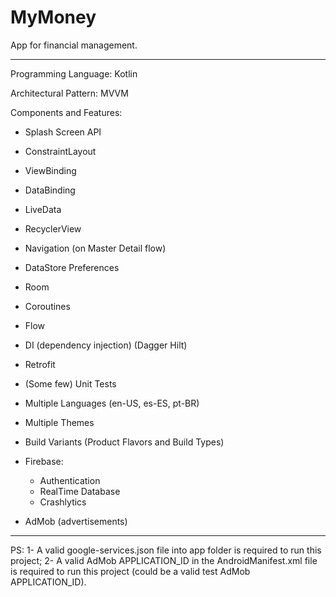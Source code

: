 # MyMoney
App for financial management.

------------------------------

Programming Language: Kotlin

Architectural Pattern: MVVM

Components and Features:

- Splash Screen API
- ConstraintLayout
- ViewBinding
- DataBinding
- LiveData
- RecyclerView
- Navigation (on Master Detail flow)
- DataStore Preferences
- Room
- Coroutines
- Flow
- DI (dependency injection) (Dagger Hilt)
- Retrofit
- (Some few) Unit Tests
- Multiple Languages (en-US, es-ES, pt-BR)
- Multiple Themes
- Build Variants (Product Flavors and Build Types)

- Firebase:
    - Authentication
    - RealTime Database
    - Crashlytics

- AdMob (advertisements)

------------------------------

PS: 1- A valid google-services.json file into app folder is required to run this project; 2- A valid AdMob APPLICATION_ID in the AndroidManifest.xml file is required to run this project (could be a valid test AdMob APPLICATION_ID).
